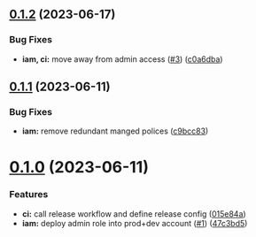 ## [0.1.2](https://github.com/kolvin/github-aws-ci-roles/compare/v0.1.1...v0.1.2) (2023-06-17)


### Bug Fixes

* **iam, ci:** move away from admin access ([#3](https://github.com/kolvin/github-aws-ci-roles/issues/3)) ([c0a6dba](https://github.com/kolvin/github-aws-ci-roles/commit/c0a6dbaecedc6cd8d5f927a5961f90cfe9ada1be))

## [0.1.1](https://github.com/kolvin/github-aws-ci-roles/compare/v0.1.0...v0.1.1) (2023-06-11)


### Bug Fixes

* **iam:** remove redundant manged polices ([c9bcc83](https://github.com/kolvin/github-aws-ci-roles/commit/c9bcc834e45ecd9a8f61206d392dfce7b84031d3))

# [0.1.0](https://github.com/kolvin/github-aws-ci-roles/compare/v0.0.0...v0.1.0) (2023-06-11)


### Features

* **ci:** call release workflow and define release config ([015e84a](https://github.com/kolvin/github-aws-ci-roles/commit/015e84a9ca0b253d12b46db35e5567bbaba29ebd))
* **iam:** deploy admin role into prod+dev account ([#1](https://github.com/kolvin/github-aws-ci-roles/issues/1)) ([47c3bd5](https://github.com/kolvin/github-aws-ci-roles/commit/47c3bd5db78b8b3e9e95e5dc9c7aaf576bc6cae2))

